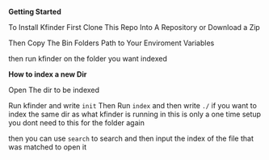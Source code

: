 **Getting Started**

To Install Kfinder First Clone This Repo Into A Repository or Download a Zip

Then Copy The Bin Folders Path to Your Enviroment Variables

then run kfinder on the folder you want indexed 

**How to index a new Dir**

Open The dir to be indexed

Run kfinder and write 
```init```
Then Run 
```index```
and then write 
```./```
if you want to index the same dir as what kfinder is running in
this is only a one time setup you dont need to this for the folder again

then you can use
```search```
to search and then input the index of the file that was matched to open it

